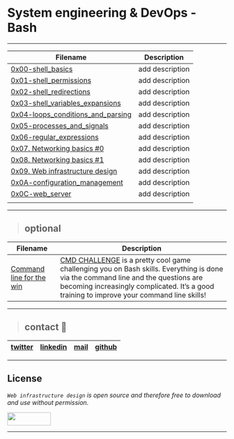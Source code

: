 # System engineering & DevOps - Bash
---
| **Filename** | **Description** |
|---|---|
| [0x00-shell_basics](https://github.com/ricardo1470/holberton-system_engineering-devops/tree/master/0x00-shell_basics) | add description  |
| [0x01-shell_permissions](https://github.com/ricardo1470/holberton-system_engineering-devops/tree/master/0x01-shell_permissions) | add description  |
| [0x02-shell_redirections](https://github.com/ricardo1470/holberton-system_engineering-devops/tree/master/0x02-shell_redirections) | add description  |
| [0x03-shell_variables_expansions](https://github.com/ricardo1470/holberton-system_engineering-devops/tree/master/0x03-shell_variables_expansions) | add description  |
| [0x04-loops_conditions_and_parsing](https://github.com/ricardo1470/holberton-system_engineering-devops/tree/master/0x04-loops_conditions_and_parsing) | add description  |
| [0x05-processes_and_signals](https://github.com/ricardo1470/holberton-system_engineering-devops/tree/master/0x05-processes_and_signals) | add description  |
| [0x06-regular_expressions](https://github.com/ricardo1470/holberton-system_engineering-devops/tree/master/0x06-regular_expressions) | add description  |
| [0x07. Networking basics #0](https://github.com/ricardo1470/holberton-system_engineering-devops/tree/master/0x07-networking_basics) | add description  |
| [0x08. Networking basics #1](https://github.com/ricardo1470/holberton-system_engineering-devops/tree/master/0x08-networking_basics_2) | add description  |
| [0x09. Web infrastructure design](https://github.com/ricardo1470/holberton-system_engineering-devops/tree/master/0x09-web_infrastructure_design) | add description  |
| [0x0A-configuration_management](https://github.com/ricardo1470/holberton-system_engineering-devops/tree/master/0x0A-configuration_management) | add description  |
| [0x0C-web_server](https://github.com/ricardo1470/holberton-system_engineering-devops/tree/master/0x0C-web_server)  | add description  |
|   |   |
---
> ## optional

| **Filename** | **Description** |
|---|---|
| [Command line for the win](https://github.com/ricardo1470/holberton-system_engineering-devops/tree/master/command_line_for_the_win) | [CMD CHALLENGE](https://cmdchallenge.com/) is a pretty cool game challenging you on Bash skills. Everything is done via the command line and the questions are becoming increasingly complicated. It’s a good training to improve your command line skills!  |

---
> ## contact 💬

| [twitter](https://twitter.com/RICARDO1470) | [linkedin](https://www.linkedin.com/in/ricardo-alfonso-camayo/) | [mail](1466@holbertonschool.com) | [github](https://github.com/ricardo1470/README/blob/master/README.md) |
|---|---|---|---|

---

## License
*`Web infrastructure design` is open source and therefore free to download and use without permission.*

<a href="url"><img src="https://www.holbertonschool.com/holberton-logo.png" align="middle" width="100" height="30"></a>

---
